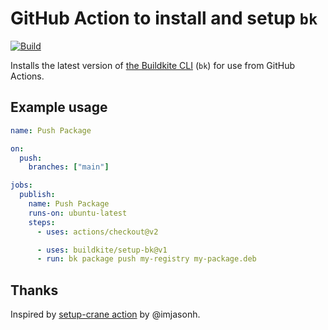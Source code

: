 # GitHub Action to install and setup `bk`

[![Build](https://github.com/buildkite/setup-bk/actions/workflows/use-action.yaml/badge.svg)](https://github.com/buildkite/setup-bk/actions/workflows/use-action.yaml)

Installs the latest version of [the Buildkite CLI][buildkite-cli] (`bk`) for use from GitHub Actions.

  [buildkite-cli]: https://github.com/buildkite/cli

## Example usage

```yaml
name: Push Package

on:
  push:
    branches: ["main"]

jobs:
  publish:
    name: Push Package
    runs-on: ubuntu-latest
    steps:
      - uses: actions/checkout@v2

      - uses: buildkite/setup-bk@v1
      - run: bk package push my-registry my-package.deb
```

## Thanks

Inspired by [setup-crane action][setup-crane-action] by @imjasonh.

  [setup-crane-action]: https://github.com/imjasonh/setup-crane
